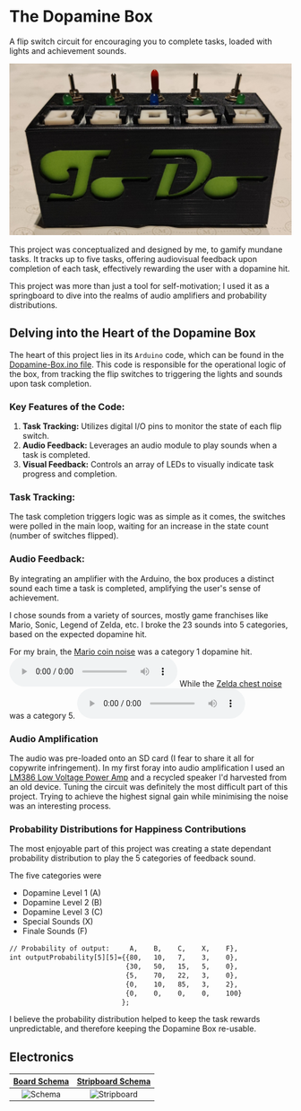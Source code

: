 # The Dopamine Box
A flip switch circuit for encouraging you to complete tasks, loaded with lights and achievement sounds.

![The Dopamine Box](https://raw.githubusercontent.com/SenanS/Dopamine-Box/main/Images/Box%20Front.jpg)

This project was conceptualized and designed by me, to gamify mundane tasks. It tracks up to five tasks, offering audiovisual feedback upon completion of each task, effectively rewarding the user with a dopamine hit.

This project was more than just a tool for self-motivation; I used it as a springboard to dive into the realms of audio amplifiers and probability distributions.

## Delving into the Heart of the Dopamine Box
The heart of this project lies in its `Arduino` code, which can be found in the [Dopamine-Box.ino file](https://github.com/SenanS/Dopamine-Box/blob/main/Dopamine-Box.ino). 
This code is responsible for the operational logic of the box, from tracking the flip switches to triggering the lights and sounds upon task completion.

### Key Features of the Code:
1. **Task Tracking:** Utilizes digital I/O pins to monitor the state of each flip switch.
2. **Audio Feedback:** Leverages an audio module to play sounds when a task is completed.
3. **Visual Feedback:** Controls an array of LEDs to visually indicate task progress and completion.

### Task Tracking:
The task completion triggers logic was as simple as it comes, the switches were polled in the main loop, waiting for an increase in the state count (number of switches flipped).

### Audio Feedback:
By integrating an amplifier with the Arduino, the box produces a distinct sound each time a task is completed, amplifying the user's sense of achievement.

I chose sounds from a variety of sources, mostly game franchises like Mario, Sonic, Legend of Zelda, etc.
I broke the 23 sounds into 5 categories, based on the expected dopamine hit. 

<aside><p>
    For my brain, the <a href="https://www.youtube.com/watch?v=mQSmVZU5EL4">Mario coin noise</a> was a category 1 dopamine hit. 
    <audio controls>
        <source src="{{ site.baseurl }}/public/Dopamine/a2.wav" type="audio/mpeg">
        Your browser does not support the audio element.
    </audio>
    While the <a href="https://www.youtube.com/watch?v=5VRr9NG7RE0">Zelda chest noise</a> was a category 5.
    <audio controls>
        <source src="{{ site.baseurl }}/public/Dopamine/f0.wav" type="audio/mpeg">
        Your browser does not support the audio element.
    </audio>
</p></aside>

### Audio Amplification
The audio was pre-loaded onto an SD card (I fear to share it all for copywrite infringement).
In my first foray into audio amplification I used an [LM386 Low Voltage Power Amp](https://www.ti.com/lit/ds/symlink/lm386.pdf) and a recycled speaker I'd harvested from an old device.
Tuning the circuit was definitely the most difficult part of this project.
Trying to achieve the highest signal gain while minimising the noise was an interesting process.

### Probability Distributions for Happiness Contributions
The most enjoyable part of this project was creating a state dependant probability distribution to play the 5 categories of feedback sound.
<aside><p>
    The five categories were 
    <ul>
        <li>Dopamine Level 1 (A)</li>
        <li>Dopamine Level 2 (B)</li>
        <li>Dopamine Level 3 (C)</li>
        <li>Special Sounds   (X)</li>
        <li>Finale Sounds    (F)</li>
    </ul>
</p></aside>

```arduino
// Probability of output:     A,    B,    C,    X,    F},
int outputProbability[5][5]={{80,   10,   7,    3,    0},
                             {30,   50,   15,   5,    0},
                             {5,    70,   22,   3,    0},
                             {0,    10,   85,   3,    2},
                             {0,    0,    0,    0,    100}
                            };
```
I believe the probability distribution helped to keep the task rewards unpredictable, and therefore keeping the Dopamine Box re-usable.


## Electronics

[Board Schema](Schema.pdf) | [Stripboard Schema](Stripboard.pdf)
:-------------------------:|:-------------------------:
![Schema](https://user-images.githubusercontent.com/30498489/143792116-d8c3bf85-45dd-46d5-a239-992edfecd1a4.jpg) | ![Stripboard](https://github.com/SenanS/Dopamine-Box/assets/30498489/4344cf08-0fb6-437d-9f40-663cb631e6e3)
